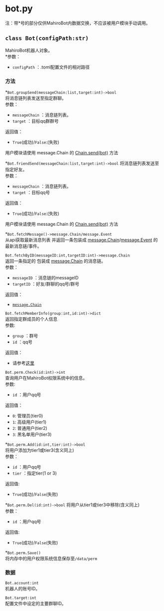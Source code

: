 # bot.py
注：带*号的部分仅供MahiroBot内数据交换，不应该被用户模块手动调用。
## `class Bot(configPath:str)`
MahiroBot机器人对象。  
*参数：
- `configPath` ：.toml配置文件的相对路径
### 方法

*`Bot.groupSend(messageChain:list,target:int)->bool`  
将消息链列表发送至指定群聊。  
参数：
- `messageChain` ：消息链列表。
- `target` ：目标qq群群号

返回值：
- `True`(成功)/`False`:(失败) 

用户模块请使用 message.Chain 的 [Chain.send(bot)](https://github.com/XuuChannel/MahiroBot/blob/main/docs/message.md#%E6%96%B9%E6%B3%95) 方法

*`Bot.friendSend(messageChain:list,target:int)->bool`
将消息链列表发送至指定好友。  
参数：
- `messageChain` ：消息链列表。
- `target` ：目标qq号

返回值：
- `True`(成功)/`False`:(失败) 
 
用户模块请使用 message.Chain 的 [Chain.send(bot)](https://github.com/XuuChannel/MahiroBot/blob/main/docs/message.md#%E6%96%B9%E6%B3%95) 方法

*`Bot.fetchMessage()->message.Chain/message.Event`  
从api获取最新消息列表 并返回一条包装成 [message.Chain](https://github.com/XuuChannel/MahiroBot/blob/main/docs/message.md#class-chaintypestrsenderdictchainlist)/[message.Event](https://github.com/XuuChannel/MahiroBot/blob/main/docs/message.md#class-eventeventsindict) 的最新消息链/事件。

`Bot.fetchByID(messageID:int,targetID:int)->message.Chain`  
返回一条指定的 包装成 [message.Chain](https://github.com/XuuChannel/MahiroBot/blob/main/docs/message.md#class-chaintypestrsenderdictchainlist) 的消息链。  
参数：
- `messageID` ：消息链的messageID
- `targetID` ：好友/群聊的qq号/群号

返回值：
- [`message.Chain`](https://github.com/XuuChannel/MahiroBot/blob/main/docs/message.md#class-chaintypestrsenderdictchainlist)

`Bot.fetchMemberInfo(group:int,id:int)->dict`  
返回指定群成员的个人信息  
参数:
- `group` ：群号
- `id` ：qq号

返回值：
- 请参考[这里](https://github.com/project-mirai/mirai-api-http/blob/master/docs/api/API.md#%E5%93%8D%E5%BA%94-9)

`Bot.perm.Check(id:int)->int`  
查询用户在MahiroBot权限系统中的信息。  
参数:
- `id` ：用户qq号

返回值：  
- `0`: 管理员(tier0)
- `1`: 高级用户(tier1)
- `2`: 普通用户(tier2)
- `3`: 黑名单用户(tier3)

*`Bot.perm.Add(id:int,tier:int)->bool`  
将用户添加为tier1或tier3(含义同上)  
参数：
- `id` ：用户qq号
- `tier` ：指定tier(1 or 3)

返回值: 
- `True`(成功)/`False`(失败)

*`Bot.perm.Del(id:int)->bool`
将用户从tier1或tier3中移除(含义同上)  
参数：
- `id` ：用户qq号

返回值: 
- `True`(成功)/`False`(失败)

*`Bot.perm.Save()`  
将内存中的用户权限系统信息保存至`/data/perm`

### 数据

`Bot.account:int`  
机器人的账号ID。

`Bot.target:int`  
配置文件中设定的主要群聊ID。